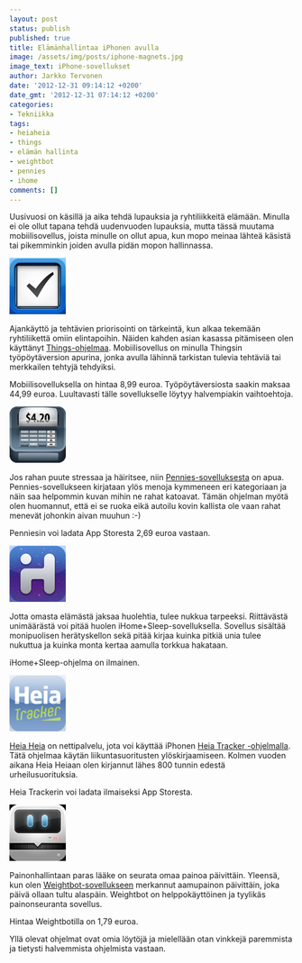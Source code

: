 ```yaml
---
layout: post
status: publish
published: true
title: Elämänhallintaa iPhonen avulla
image: /assets/img/posts/iphone-magnets.jpg
image_text: iPhone-sovellukset
author: Jarkko Tervonen
date: '2012-12-31 09:14:12 +0200'
date_gmt: '2012-12-31 07:14:12 +0200'
categories:
- Tekniikka
tags:
- heiaheia
- things
- elämän hallinta
- weightbot
- pennies
- ihome
comments: []
---
```

Uusivuosi on käsillä ja aika tehdä lupauksia ja ryhtiliikkeitä elämään. Minulla ei ole ollut tapana tehdä uudenvuoden lupauksia, mutta tässä muutama mobiilisovellus, joista minulle on ollut apua, kun mopo meinaa lähteä käsistä tai pikemminkin joiden avulla pidän mopon hallinnassa.

<img src="/assets/img/posts/icon-things.png" alt="Things-ikoni" />

Ajankäyttö ja tehtävien priorisointi on tärkeintä, kun alkaa tekemään ryhtiliikettä omiin elintapoihin. Näiden kahden asian kasassa pitämiseen olen käyttänyt [Things-ohjelmaa](https://itunes.apple.com/us/app/things-3/id904237743?mt=8). Mobiilisovellus on minulla Thingsin työpöytäversion apurina, jonka avulla lähinnä tarkistan tulevia tehtäviä tai merkkailen tehtyjä tehdyiksi.

Mobiilisovelluksella on hintaa 8,99 euroa. Työpöytäversiosta saakin maksaa 44,99 euroa. Luultavasti tälle sovellukselle löytyy halvempiakin vaihtoehtoja.

<img src="/assets/img/posts/icon-pennies.png" alt="Pennies-ikoni" />

Jos rahan puute stressaa ja häiritsee, niin [Pennies-sovelluksesta](https://itunes.apple.com/us/app/pennies-budget-and-expenses/id916741290?mt=8) on apua. Pennies-sovellukseen kirjataan ylös menoja kymmeneen eri kategoriaan ja näin saa helpommin kuvan mihin ne rahat katoavat. Tämän ohjelman myötä olen huomannut, että ei se ruoka eikä autoilu kovin kallista ole vaan rahat menevät johonkin aivan muuhun :-)

Penniesin voi ladata App Storesta 2,69 euroa vastaan.

<img src="/assets/img/posts/icon-ihome-sleep.png" alt="iHome+Sleep-ikoni" />

Jotta omasta elämästä jaksaa huolehtia, tulee nukkua tarpeeksi. Riittävästä unimäärästä voi pitää huolen iHome+Sleep-sovelluksella. Sovellus sisältää monipuolisen herätyskellon sekä pitää kirjaa kuinka pitkiä unia tulee nukuttua ja kuinka monta kertaa aamulla torkkua hakataan.

iHome+Sleep-ohjelma on ilmainen.

<img src="/assets/img/posts/icon-heiatracker.png" alt="Heia Tracker -ikoni" />

[Heia Heia](http://www.heiaheia.com/) on nettipalvelu, jota voi käyttää iPhonen [Heia Tracker -ohjelmalla](https://itunes.apple.com/fi/app/heiaheia/id785436387?l=fi&mt=8). Tätä ohjelmaa käytän liikuntasuoritusten ylöskirjaamiseen. Kolmen vuoden aikana Heia Heiaan olen kirjannut lähes 800 tunnin edestä urheilusuorituksia.

Heia Trackerin voi ladata ilmaiseksi App Storesta.

<img src="/assets/img/posts/icon-weightbot.png" alt="Weightbot-ikoni" />

Painonhallintaan paras lääke on seurata omaa painoa päivittäin. Yleensä, kun olen [Weightbot-sovellukseen](https://itunes.apple.com/us/app/weightbot/id1167906295?mt=8) merkannut aamupainon päivittäin, joka päivä ollaan tultu alaspäin. Weightbot on helppokäyttöinen ja tyylikäs painonseuranta sovellus.

Hintaa Weightbotilla on 1,79 euroa.

Yllä olevat ohjelmat ovat omia löytöjä ja mielellään otan vinkkejä paremmista ja tietysti halvemmista ohjelmista vastaan.

